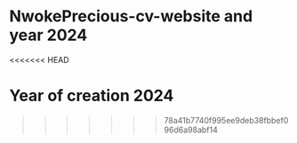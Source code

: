 # NwokePrecious-cv-website and year 2024
<<<<<<< HEAD

Year of creation 2024
=======
>>>>>>> 78a41b7740f995ee9deb38fbbef096d6a98abf14
